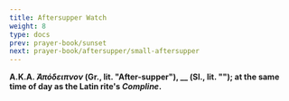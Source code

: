 ```yaml
---
title: Aftersupper Watch
weight: 8
type: docs
prev: prayer-book/sunset
next: prayer-book/aftersupper/small-aftersupper
---
```


**A.K.A. _Ἀπόδειπνον_ (Gr., lit. "After-supper"), __ (Sl., lit. ""); at the same time of day as the Latin rite's _Compline_.**
